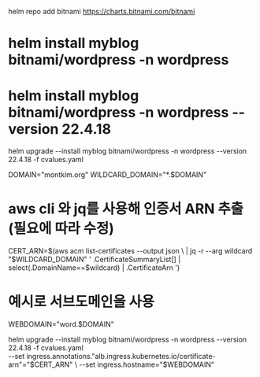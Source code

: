 helm repo add bitnami https://charts.bitnami.com/bitnami

# helm install myblog bitnami/wordpress -n wordpress


# helm install myblog bitnami/wordpress -n wordpress --version 22.4.18


helm upgrade --install myblog bitnami/wordpress -n wordpress --version 22.4.18 -f cvalues.yaml



DOMAIN="montkim.org"
WILDCARD_DOMAIN="*.$DOMAIN"

# aws cli 와 jq를 사용해 인증서 ARN 추출 (필요에 따라 수정)
CERT_ARN=$(aws acm list-certificates --output json \
  | jq -r --arg wildcard "$WILDCARD_DOMAIN" '
      .CertificateSummaryList[] 
      | select(.DomainName==$wildcard) 
      | .CertificateArn
    ')

# 예시로 서브도메인을 사용
WEBDOMAIN="word.$DOMAIN"

helm upgrade --install myblog bitnami/wordpress -n wordpress --version 22.4.18 -f cvalues.yaml \
  --set ingress.annotations."alb\.ingress\.kubernetes\.io/certificate-arn"="$CERT_ARN" \
  --set ingress.hostname="$WEBDOMAIN"
